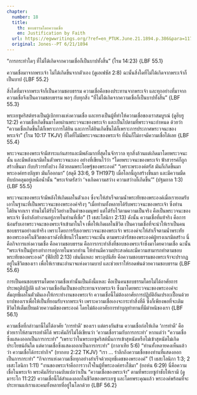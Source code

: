 ```yaml
---
chapter:
  number: 18
  title:
    th: ชอบธรรมโดยความเชื่อ
    en: Justification by Faith
  url: https://egwwritings.org/?ref=en_PTUK.June.21.1894.p.386&para=1178.29
  original: Jones--PT 6/21/1894
---
```


“การกระทำใดๆ ที่ไม่ได้เกิดจากความเชื่อก็เป็นบาปทั้งสิ้น” (โรม 14:23) {LBF 55.1}

ความเชื่อมาจากพระเจ้า ไม่ได้เกิดขึ้นจากตัวเอง (ดูเอเฟซัส 2:8) ฉะนั้นสิ่งใดที่ไม่ได้เกิดจากพระเจ้าก็เป็นบาป {LBF 55.2}

สิ่งใดที่มาจากพระเจ้าก็เป็นความชอบธรรม ความเชื่อคือของประทานจากพระเจ้า และทุกอย่างที่มาจากความเชื่อจึงเป็นความชอบธรรม พอๆ กับทุกสิ่ง “ที่ไม่ได้เกิดจากความเชื่อก็เป็นบาปทั้งสิ้น” {LBF 55.3}

พระเยซูคริสต์ทรงเป็นผู้เบิกทางแห่งความเชื่อ และทรงเป็นผู้ที่ทำให้ความเชื่อของเราสมบูรณ์ (ดูฮีบรู 12:2) ความเชื่อเกิดขึ้นมาโดยผ่านพระวจนะของพระเจ้า และเป็นไปตามที่พระวจนะกำหนด ด้วยว่า “ความเชื่อเกิดขึ้นได้ก็เพราะการได้ยิน และการได้ยินเกิดขึ้นได้ก็เพราะการประกาศพระวจนะของพระเจ้า” (โรม 10:17 TKJV) ที่ใดที่ไม่มีพระวจนะของพระเจ้า ที่นั่นก็ไม่อาจมีความเชื่อได้เลย {LBF 55.4}

พระวจนะของพระเจ้ามีสาระแก่นสารและมีพลังมากที่สุดในจักรวาล ทุกสิ่งล้วนแต่เกิดมาโดยพระวจนะนั้น และมีพลังเนรมิตในตัวพระวจนะเอง อย่างที่เขียนไว้ว่า “โดยพระวจนะของพระเจ้า ฟ้าสวรรค์ก็ถูกสร้างขึ้นมา กับบริวารทั้งปวง ก็ด้วยลมพระโอษฐ์ของพระองค์” “เพราะพระองค์ตรัส มันก็เกิดขึ้นมา พระองค์ทรงบัญชา มันก็ออกมา” (สดุดี 33:6, 9 TH1971) เมื่อโลกนี้ถูกสร้างขึ้นมา และมีความมืดทึบปกคลุมอยู่เหนือน้ำนั้น “พระเจ้าตรัสว่า ‘จงเกิดความสว่าง ความสว่างก็เกิดขึ้น’” (ปฐมกาล 1:3) {LBF 55.5}

พระวจนะของพระเจ้ามีพลังให้เกิดผลในตัวเอง ซึ่งจะให้สำเร็จตามน้ำพระทัยของพระองค์เมื่อเรายอมรับเอาในฐานะที่เป็นพระวจนะของพระองค์จริงๆ “เมื่อท่านทั้งหลายได้รับพระวจนะของพระเจ้า ซึ่งท่านได้ยินจากเรา ท่านไม่ได้รับไว้อย่างเป็นคำของมนุษย์ แต่ได้รับไว้ตามความเป็นจริง คือเป็นพระวจนะของพระเจ้า ซึ่งกำลังทำงานอยู่ภายในท่านที่เชื่อ” (1 เธสะโลนิกา 2:13) ดังนั้น ความเชื่อที่แท้จริง คือการน้อมรับเอาพระวจนะของพระเจ้าเข้ามาในใจ เพื่อให้เกิดผลในชีวิต เป็นความเชื่อที่จะนำให้เราเป็นคนชอบธรรมอย่างแท้จริง เพราะโดยการรับเอาพระวจนะของพระเจ้า พระองค์จะให้สำเร็จตามน้ำพระทัยของพระองค์ในชีวิตของเราดังที่เขียนไว้ในพระวจนะนั้น ตามพระดำรัสของพระองค์ผู้ทรงเนรมิตสร้าง นี่คือกิจการแห่งความเชื่อ คือความชอบธรรม คือการกระทำสิ่งที่ชอบของพระเจ้าซึ่งมาโดยความเชื่อ ฉะนั้น “พระเจ้าเป็นผู้ทรงทำการอยู่ภายในพวกท่าน ให้ท่านมีความประสงค์และมีความสามารถทำตามชอบพระทัยของพระองค์” (ฟีลิปปี 2:13) เช่นนี้แหละ พระอุปนิสัย คือความชอบธรรมของพระเจ้าจะปรากฏอยู่ในชีวิตของเรา เพื่อให้เราชนะอำนาจแห่งความบาป และช่วยเราให้รอดพ้นด้วยความชอบธรรม {LBF 55.6}

การเป็นคนชอบธรรมโดยความเชื่อเท่านั้นเป็นดังนี้แหละ คือเป็นคนชอบธรรมโดยไม่ได้อาศัยการประพฤติปฏิบัติ แล้วความเชื่ออันเป็นของประทานจากพระเจ้า ซึ่งมาโดยพระวจนะของพระองค์จะสัมฤทธิ์ผลในตัวมันเองให้กระทำงานของพระเจ้า ความเชื่อนี้ไม่ต้องอาศัยการปฏิบัติอันเปรอะเปื้อนด้วยบาปของเราเพื่อให้เป็นที่ยอมรับจากพระเจ้า เพราะความเชื่อเองจะกระทำสิ่งที่ดี ซึ่งก็เพียงพอที่จะเติมชีวิตให้เต็มเปี่ยมด้วยความดีของพระองค์ โดยไม่ต้องอาศัยการทำบุญทำทานที่มีตำหนิของเรา {LBF 56.1}

ความเชื่อที่กล่าวมานี้ไม่ได้อาศัย ‘การทำดี’ ของเรา แต่ตรงกันข้าม ความเชื่อก่อให้เกิด ‘การทำดี’ คือช่วยเราให้สามารถทำดีได้ พระคัมภีร์ไม่ได้เขียนว่า ‘ความเชื่อรวมกับการกระทำ’ หากแต่ว่า “ความเชื่อซึ่งแสดงออกเป็นการกระทำ” “เพราะว่าในพระเยซูคริสต์นั้นการเข้าสุหนัตหรือไม่เข้าสุหนัตไม่เกิดประโยชน์อันใด แต่ความเชื่อซึ่งแสดงออกเป็นการกระทำ” (กาลาเทีย 5:6) “ท่านทั้งหลายคงเห็นแล้วว่า ความเชื่อได้กระทำกิจ” (ยากอบ 2:22 TKJV) “เรา … รำลึกถึงความเชื่อของท่านที่แสดงออกเป็นการกระทำ” “กิจการแห่งความเชื่อทุกอย่างสำเร็จด้วยฤทธิ์เดชของพระองค์” (1 เธสะโลนิกา 1:3; 2 เธสะโลนิกา 1:11) “งานของพระเจ้าคือการวางใจในผู้ที่พระองค์ทรงใช้มา” (ยอห์น 6:29) นี่คือความเชื่อในพระเจ้า พระคัมภีร์บางฉบับแปลว่าเป็น “ความเชื่อของพระเจ้า” ตามที่พระเยซูกำชับให้เรามี (ดูมาระโก 11:22) ความเชื่อนี้ได้สำแดงออกในชีวิตของพระเยซู และโดยพระคุณแล้ว พระองค์พร้อมที่จะประทานแก่เราและคนทั้งหลายที่อยู่ในโลกด้วย {LBF 56.2}
